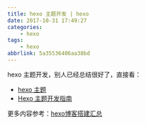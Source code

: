 ```yaml
---
title: hexo 主题开发 | hexo
date: 2017-10-31 17:49:27
categories:
    - hexo
tags:
    - hexo
abbrlink: 5a35536406aa38bd
---
```


hexo 主题开发，别人已经总结很好了，直接看：
* [hexo 主题](https://hexo.io/zh-cn/docs/themes.html)
* [Hexo 主题开发指南](http://chensd.com/2016-06/hexo-theme-guide.html)

更多内容参考：[hexo博客搭建汇总](http://www.wangjinle.com/posts/cc468aea3c750228.html)
